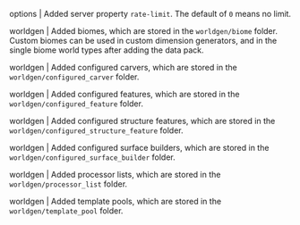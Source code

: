 options | Added server property `rate-limit`. The default of `0` means no limit.

worldgen | Added biomes, which are stored in the `worldgen/biome` folder. Custom biomes can be used in custom dimension generators, and in the single biome world types after adding the data pack.

worldgen | Added configured carvers, which are stored in the `worldgen/configured_carver` folder.

worldgen | Added configured features, which are stored in the `worldgen/configured_feature` folder.

worldgen | Added configured structure features, which are stored in the `worldgen/configured_structure_feature` folder.

worldgen | Added configured surface builders, which are stored in the `worldgen/configured_surface_builder` folder.

worldgen | Added processor lists, which are stored in the `worldgen/processor_list` folder.

worldgen | Added template pools, which are stored in the `worldgen/template_pool` folder.
